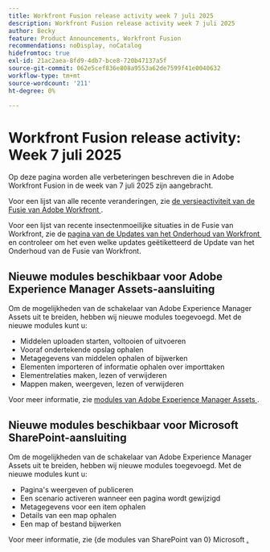 ```yaml
---
title: Workfront Fusion release activity week 7 juli 2025
description: Workfront Fusion release activity week 7 juli 2025
author: Becky
feature: Product Announcements, Workfront Fusion
recommendations: noDisplay, noCatalog
hidefromtoc: true
exl-id: 21ac2aea-8fd9-4db7-bce8-720b47137a5f
source-git-commit: 062e5cef836e808a9553a62de7599f41e0040632
workflow-type: tm+mt
source-wordcount: '211'
ht-degree: 0%

---
```


# Workfront Fusion release activity: Week 7 juli 2025

Op deze pagina worden alle verbeteringen beschreven die in Adobe Workfront Fusion in de week van 7 juli 2025 zijn aangebracht.

Voor een lijst van alle recente veranderingen, zie [&#x200B; de versieactiviteit van de Fusie van Adobe Workfront &#x200B;](/help/workfront-fusion/fusion-product-releases/fusion-release-activity.md).

Voor een lijst van recente insectenmoeilijke situaties in de Fusie van Workfront, zie de [&#x200B; pagina van de Updates van het Onderhoud van Workfront &#x200B;](https://experienceleague.adobe.com/nl/docs/workfront-known-issues/releases/current-updates) en controleer om het even welke updates geëtiketteerd de Update van het Onderhoud van de Fusie van Workfront.

## Nieuwe modules beschikbaar voor Adobe Experience Manager Assets-aansluiting

Om de mogelijkheden van de schakelaar van Adobe Experience Manager Assets uit te breiden, hebben wij nieuwe modules toegevoegd. Met de nieuwe modules kunt u:

* Middelen uploaden starten, voltooien of uitvoeren
* Vooraf ondertekende opslag ophalen
* Metagegevens van middelen ophalen of bijwerken
* Elementen importeren of informatie ophalen over importtaken
* Elementrelaties maken, lezen of verwijderen
* Mappen maken, weergeven, lezen of verwijderen

Voor meer informatie, zie [&#x200B; modules van Adobe Experience Manager Assets &#x200B;](/help/workfront-fusion/references/apps-and-modules/adobe-connectors/aem-assets-modules.md).

## Nieuwe modules beschikbaar voor Microsoft SharePoint-aansluiting


Om de mogelijkheden van de schakelaar van Adobe Experience Manager Assets uit te breiden, hebben wij nieuwe modules toegevoegd. Met de nieuwe modules kunt u:



* Pagina&#39;s weergeven of publiceren
* Een scenario activeren wanneer een pagina wordt gewijzigd
* Metagegevens voor een item ophalen
* Details van een map ophalen
* Een map of bestand bijwerken

Voor meer informatie, zie {de modules van SharePoint van 0} Microsoft [.](/help/workfront-fusion/references/apps-and-modules/third-party-connectors/sharepoint-modules.md)
